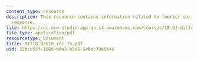 ```yaml
---
content_type: resource
description: This resource contains information related to fourier series and harmonic
  response.
file: https://ol-ocw-studio-app-qa.s3.amazonaws.com/courses/18-03-differential-equations-spring-2010/32bce53f1889a4a3b3a854bac70a5646_MIT18_03S10_rec_15.pdf
file_type: application/pdf
resourcetype: Document
title: MIT18_03S10_rec_15.pdf
uid: 32bce53f-1889-a4a3-b3a8-54bac70a5646
---
```

